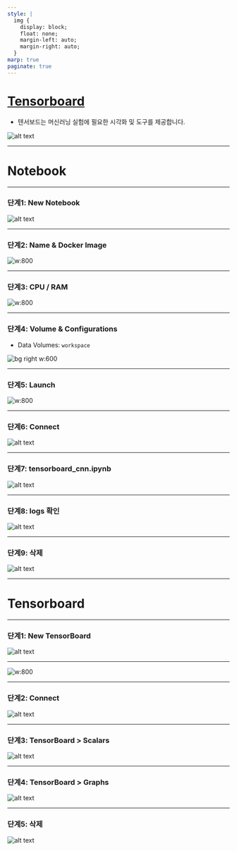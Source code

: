 ```yaml
---
style: |
  img {
    display: block;
    float: none;
    margin-left: auto;
    margin-right: auto;
  }
marp: true
paginate: true
---
```

# [Tensorboard](https://www.tensorflow.org/tensorboard?hl=ko)
- 텐서보드는 머신러닝 실험에 필요한 시각화 및 도구를 제공합니다.

![alt text](./img/image.png)

---
# Notebook 

---
### 단계1: New Notebook
![alt text](./img/image-1.png)

---
### 단계2: Name & Docker Image
![w:800](./img/image-2.png)

---
### 단계3: CPU / RAM 
![w:800](./img/image-3.png)

---
### 단계4: Volume & Configurations
- Data Volumes: `workspace`

![bg right w:600](./img/image-4.png)

---
### 단계5: Launch
![w:800](./img/image-5.png)

---
### 단계6: Connect
![alt text](./img/image-6.png)

---
### 단계7: tensorboard_cnn.ipynb
![alt text](./img/image-7.png)

---
### 단계8: logs 확인 
![alt text](./img/image-8.png)

---
### 단계9: 삭제
![alt text](./img/image-9.png)

---
# Tensorboard

---
### 단계1: New TensorBoard
![alt text](./img/image-10.png)

---
![w:800](./img/image-11.png)

---
### 단계2: Connect
![alt text](./img/image-12.png)

---
### 단계3: TensorBoard > Scalars
![alt text](./img/image-13.png)

---
### 단계4: TensorBoard > Graphs
![alt text](./img/image-14.png)

---
### 단계5: 삭제
![alt text](./img/image-15.png)


